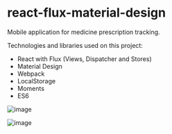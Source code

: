 # react-flux-material-design
Mobile application for medicine prescription tracking.

Technologies and libraries used on this project:
- React with Flux (Views, Dispatcher and Stores)
- Material Design
- Webpack
- LocalStorage
- Moments
- ES6

![image](https://raw.githubusercontent.com/javierarmendariz/react-flux-material-design/27364fa67d18dcce06193f8ba4ca51af5817ccb5/Mobile-Mockup.jpg "Main view")

![image](https://raw.githubusercontent.com/javierarmendariz/react-flux-material-design/32c31276df746b0a42cde51c8265f191447fbfef/Mobile-Mockup-Dialog.jpg "Dialog")


